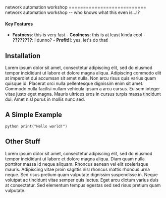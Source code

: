 network automation workshop =========================== network automation workshop -- who knows what this even is...!?
#### Key Features
- __Fastness__: this is very fast - __Coolness__: this is at least kinda cool - __????????__: i dunno? - __Profit!!__: yes, 
let's do that!
## Installation
Lorem ipsum dolor sit amet, consectetur adipiscing elit, sed do eiusmod tempor incididunt ut labore et dolore magna aliqua. 
Adipiscing commodo elit at imperdiet dui accumsan sit amet nulla. Non arcu risus quis varius quam quisque id. Placerat orci 
nulla pellentesque dignissim enim sit amet. Commodo nulla facilisi nullam vehicula ipsum a arcu cursus. Eu sem integer vitae 
justo eget magna. Mauris ultrices eros in cursus turpis massa tincidunt dui. Amet nisl purus in mollis nunc sed.
## A Simple Example
```python print("Hello world!") ```
## Other Stuff
Lorem ipsum dolor sit amet, consectetur adipiscing elit, sed do eiusmod tempor incididunt ut labore et dolore magna aliqua. Diam 
quam nulla porttitor massa id neque aliquam. Rhoncus aenean vel elit scelerisque mauris. Adipiscing vitae proin sagittis nisl 
rhoncus mattis rhoncus urna neque. Sed risus pretium quam vulputate dignissim suspendisse in. Neque volutpat ac tincidunt vitae 
semper quis lectus. Eget arcu dictum varius duis at consectetur. Sed elementum tempus egestas sed sed risus pretium quam 
vulputate.
